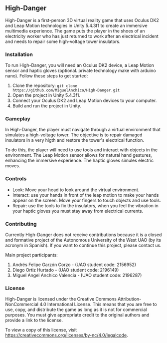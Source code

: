 ## High-Danger

High-Danger is a first-person 3D virtual reality game that uses Oculus DK2 and Leap Motion technologies in Unity 5.4.3f1 to create an immersive multimedia experience. The game puts the player in the shoes of an electricity worker who has just returned to work after an electrical incident and needs to repair some high-voltage tower insulators.

### Installation

To run High-Danger, you will need an Oculus DK2 device, a Leap Motion sensor and haptic gloves (optional. private technology make with arduino nano). Follow these steps to get started:

1. Clone the repository: `git clone https://github.com/MiguelAnchico/High-Danger.git`
2. Open the project in Unity 5.4.3f1.
3. Connect your Oculus DK2 and Leap Motion devices to your computer.
4. Build and run the project in Unity.

### Gameplay

In High-Danger, the player must navigate through a virtual environment that simulates a high-voltage tower. The objective is to repair damaged insulators in a very higth and restore the tower's electrical function.

To do this, the player will need to use tools and interact with objects in the environment. The Leap Motion sensor allows for natural hand gestures, enhancing the immersive experience. The haptic gloves simules electric moves.

### Controls

- Look: Move your head to look around the virtual environment.
- Interact: use your hands in front of the leap motion to make your hands appear on the screen. Move your fingers to touch objects and use tools.
- Repair: use the tools to fix the insulators, when you feel the vibration in your haptic gloves you must stay away from electrical currents.

### Contributing

Currently High-Danger does not receive contributions because it is a closed and formative project of the Autonomous University of the West UAO (by its acronym in Spanish). If you want to continue this project, please contact us.

Main project participants:
1. Andrés Felipe Garzón Corzo - (UAO student code: 2156952)
2. Diego Ortiz Hurtado - (UAO student code: 2196149)
3. Miguel Angel Anchico Valencia - (UAO student code: 2196287)

### License

High-Danger is licensed under the Creative Commons Attribution-NonCommercial 4.0 International License. This means that you are free to use, copy, and distribute the game as long as it is not for commercial purposes. You must give appropriate credit to the original authors and provide a link to the license.

To view a copy of this license, visit https://creativecommons.org/licenses/by-nc/4.0/legalcode.
